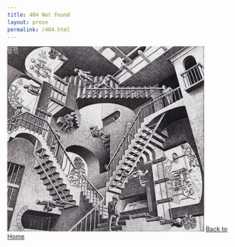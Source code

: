 ```yaml
---
title: 404 Not Found
layout: prose
permalink: /404.html
---
```


![](/assets/images/404.jpg)
[Back to Home](/)